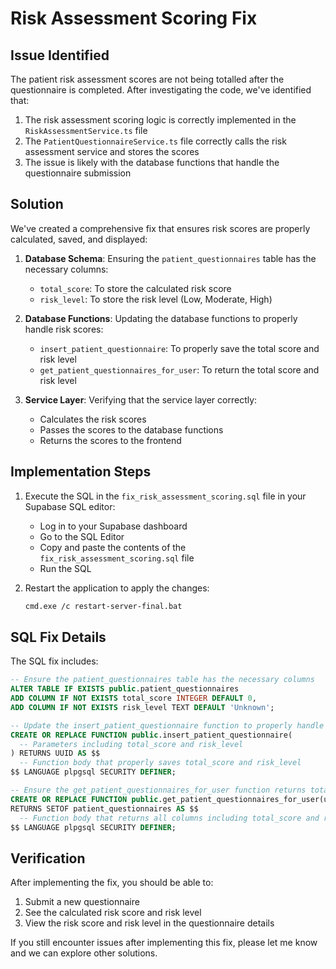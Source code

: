 # Risk Assessment Scoring Fix

## Issue Identified

The patient risk assessment scores are not being totalled after the questionnaire is completed. After investigating the code, we've identified that:

1. The risk assessment scoring logic is correctly implemented in the `RiskAssessmentService.ts` file
2. The `PatientQuestionnaireService.ts` file correctly calls the risk assessment service and stores the scores
3. The issue is likely with the database functions that handle the questionnaire submission

## Solution

We've created a comprehensive fix that ensures risk scores are properly calculated, saved, and displayed:

1. **Database Schema**: Ensuring the `patient_questionnaires` table has the necessary columns:
   - `total_score`: To store the calculated risk score
   - `risk_level`: To store the risk level (Low, Moderate, High)

2. **Database Functions**: Updating the database functions to properly handle risk scores:
   - `insert_patient_questionnaire`: To properly save the total score and risk level
   - `get_patient_questionnaires_for_user`: To return the total score and risk level

3. **Service Layer**: Verifying that the service layer correctly:
   - Calculates the risk scores
   - Passes the scores to the database functions
   - Returns the scores to the frontend

## Implementation Steps

1. Execute the SQL in the `fix_risk_assessment_scoring.sql` file in your Supabase SQL editor:
   - Log in to your Supabase dashboard
   - Go to the SQL Editor
   - Copy and paste the contents of the `fix_risk_assessment_scoring.sql` file
   - Run the SQL

2. Restart the application to apply the changes:
   ```bash
   cmd.exe /c restart-server-final.bat
   ```

## SQL Fix Details

The SQL fix includes:

```sql
-- Ensure the patient_questionnaires table has the necessary columns
ALTER TABLE IF EXISTS public.patient_questionnaires 
ADD COLUMN IF NOT EXISTS total_score INTEGER DEFAULT 0,
ADD COLUMN IF NOT EXISTS risk_level TEXT DEFAULT 'Unknown';

-- Update the insert_patient_questionnaire function to properly handle risk scores
CREATE OR REPLACE FUNCTION public.insert_patient_questionnaire(
  -- Parameters including total_score and risk_level
) RETURNS UUID AS $$
  -- Function body that properly saves total_score and risk_level
$$ LANGUAGE plpgsql SECURITY DEFINER;

-- Ensure the get_patient_questionnaires_for_user function returns total_score and risk_level
CREATE OR REPLACE FUNCTION public.get_patient_questionnaires_for_user(user_id_param UUID)
RETURNS SETOF patient_questionnaires AS $$
  -- Function body that returns all columns including total_score and risk_level
$$ LANGUAGE plpgsql SECURITY DEFINER;
```

## Verification

After implementing the fix, you should be able to:

1. Submit a new questionnaire
2. See the calculated risk score and risk level
3. View the risk score and risk level in the questionnaire details

If you still encounter issues after implementing this fix, please let me know and we can explore other solutions.
